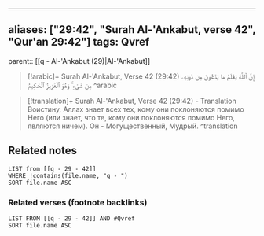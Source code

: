
---
aliases: ["29:42", "Surah Al-'Ankabut, verse 42", "Qur'an 29:42"]
tags: Qvref
---

parent:: [[q - Al-'Ankabut (29)|Al-'Ankabut]]

> [!arabic]+ Surah Al-'Ankabut, Verse 42 (29:42)
> <span class="quran-arabic">إِنَّ ٱللَّهَ يَعْلَمُ مَا يَدْعُونَ مِن دُونِهِۦ مِن شَىْءٍ ۚ وَهُوَ ٱلْعَزِيزُ ٱلْحَكِيمُ</span>
^arabic

> [!translation]+ Surah Al-'Ankabut, Verse 42 (29:42) - Translation
> Воистину, Аллах знает всех тех, кому они поклоняются помимо Него (или знает, что те, кому они поклоняются помимо Него, являются ничем). Он - Могущественный, Мудрый.
^translation



## Related notes
```dataview
LIST from [[q - 29 - 42]]
WHERE !contains(file.name, "q - ")
SORT file.name ASC
```

### Related verses (footnote backlinks)
```dataview
LIST FROM [[q - 29 - 42]] AND #Qvref
SORT file.name ASC
```


